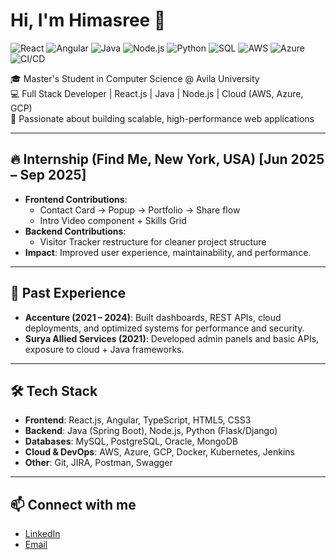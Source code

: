 # Hi, I'm Himasree 👋

![React](https://img.shields.io/badge/Frontend-React-blue)
![Angular](https://img.shields.io/badge/Frontend-Angular-red)
![Java](https://img.shields.io/badge/Backend-Java%20SpringBoot-orange)
![Node.js](https://img.shields.io/badge/Backend-Node.js-green)
![Python](https://img.shields.io/badge/Backend-Python-yellow)
![SQL](https://img.shields.io/badge/Database-SQL-lightgrey)
![AWS](https://img.shields.io/badge/Cloud-AWS-yellow)
![Azure](https://img.shields.io/badge/Cloud-Azure-blue)
![CI/CD](https://img.shields.io/badge/DevOps-CI%2FCD-lightgrey)

🎓 Master's Student in Computer Science @ Avila University  
💻 Full Stack Developer | React.js | Java | Node.js | Cloud (AWS, Azure, GCP)  
🚀 Passionate about building scalable, high-performance web applications  

---

## 🔥 Internship (Find Me, New York, USA) [Jun 2025 – Sep 2025]
- **Frontend Contributions**:  
  - Contact Card → Popup → Portfolio → Share flow  
  - Intro Video component + Skills Grid  
- **Backend Contributions**:  
  - Visitor Tracker restructure for cleaner project structure  
- **Impact**: Improved user experience, maintainability, and performance.

---

## 💼 Past Experience
- **Accenture (2021 – 2024)**: Built dashboards, REST APIs, cloud deployments, and optimized systems for performance and security.  
- **Surya Allied Services (2021)**: Developed admin panels and basic APIs, exposure to cloud + Java frameworks.

---

## 🛠️ Tech Stack
- **Frontend**: React.js, Angular, TypeScript, HTML5, CSS3  
- **Backend**: Java (Spring Boot), Node.js, Python (Flask/Django)  
- **Databases**: MySQL, PostgreSQL, Oracle, MongoDB  
- **Cloud & DevOps**: AWS, Azure, GCP, Docker, Kubernetes, Jenkins  
- **Other**: Git, JIRA, Postman, Swagger

---

## 📫 Connect with me
- [LinkedIn](your-link-here)  
- [Email](mailto:manthimasree@gmail.com)
